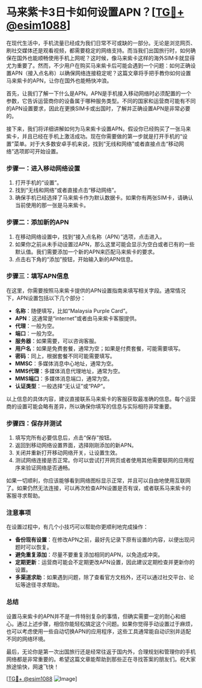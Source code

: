 # 马来紫卡3日卡如何设置APN？[[TG💪+ @esim1088](https://t.me/s/esim1088)]

在现代生活中，手机流量已经成为我们日常不可或缺的一部分。无论是浏览网页、刷社交媒体还是观看视频，都需要稳定的网络支持。而当我们出国旅行时，如何确保在国外也能顺畅使用手机上网呢？这时候，像马来紫卡这样的海外SIM卡就显得尤为重要了。然而，不少用户在购买马来紫卡后可能会遇到一个问题：如何正确设置APN（接入点名称）以确保网络连接稳定呢？这篇文章将手把手教你如何设置马来紫卡的APN，让你在国外也能畅快冲浪。

首先，让我们了解一下什么是APN。APN是手机接入移动网络时必须配置的一个参数，它告诉运营商你的设备属于哪种服务类型。不同的国家和运营商可能有不同的APN设置要求，因此在更换SIM卡或出国时，了解并正确设置APN是非常必要的。

接下来，我们将详细讲解如何为马来紫卡设置APN。假设你已经购买了一张马来紫卡，并且已经在手机上激活成功。现在你需要做的第一步就是打开手机的“设置”菜单。对于大多数安卓手机来说，找到“无线和网络”或者直接点击“移动网络”选项即可开始设置。

### 步骤一：进入移动网络设置

1. 打开手机的“设置”。
2. 找到“无线和网络”或者直接点击“移动网络”。
3. 确保手机已经选择了马来紫卡作为默认数据卡。如果你有两张SIM卡，请确认当前使用的那一张是马来紫卡。

### 步骤二：添加新的APN

1. 在移动网络设置中，找到“接入点名称（APN）”选项，点击进入。
2. 如果你之前从未手动设置过APN，那么这里可能会显示为空白或者已有的一些默认值。我们需要添加一个新的APN来匹配马来紫卡的要求。
3. 点击右下角的“添加”按钮，开始输入新的APN信息。

### 步骤三：填写APN信息

在这里，你需要按照马来紫卡提供的APN设置指南来填写相关字段。通常情况下，APN设置包括以下几个部分：

- **名称**：随便填写，比如“Malaysia Purple Card”。
- **APN**：这通常是“internet”或者由马来紫卡客服提供。
- **代理**：一般为空。
- **端口**：一般为空。
- **服务器**：如果需要，可以咨询客服。
- **用户名**：如果是免费套餐，通常为空；如果是付费套餐，可能需要填写。
- **密码**：同上，根据套餐不同可能需要填写。
- **MMSC**：多媒体消息中心地址，通常为空。
- **MMS代理**：多媒体消息代理地址，通常为空。
- **MMS端口**：多媒体消息端口，通常为空。
- **认证类型**：一般选择“无认证”或“PAP”。

以上信息的具体内容，建议直接联系马来紫卡的客服获取最准确的信息。每个运营商的设置可能会略有差异，所以确保你填写的信息与实际相符非常重要。

### 步骤四：保存并测试

1. 填写完所有必要信息后，点击“保存”按钮。
2. 返回到移动网络设置界面，选择刚刚添加的新APN。
3. 关闭并重新打开移动网络开关，让设置生效。
4. 测试网络连接是否正常。你可以尝试打开网页或者使用其他需要联网的应用程序来验证网络是否通畅。

如果一切顺利，你应该能够看到网络图标显示正常，并且可以自由地使用互联网了。如果仍然无法连接，可以再次检查APN设置是否有误，或者联系马来紫卡的客服寻求帮助。

### 注意事项

在设置过程中，有几个小技巧可以帮助你更顺利地完成操作：

- **备份现有设置**：在修改APN之前，最好先记录下原有设置的内容，以便出现问题时可以恢复。
- **避免重复添加**：尽量不要重复添加相同的APN，以免造成冲突。
- **定期更新**：运营商可能会不定期更改APN设置，因此建议定期检查并更新你的设置。
- **多渠道求助**：如果遇到问题，除了查看官方文档外，还可以通过社交平台、论坛等途径寻求帮助。

### 总结

设置马来紫卡的APN并不是一件特别复杂的事情，但确实需要一定的耐心和细心。通过上述步骤，相信你能轻松搞定这个问题。如果你觉得手动设置过于麻烦，也可以考虑使用一些自动切换APN的应用程序，这些工具通常能自动识别并适配不同的网络环境。

最后，无论你是第一次出国旅行还是经常往返于国内外，合理规划和管理你的手机网络都是非常重要的。希望这篇文章能帮助到那些正在寻找答案的朋友们。祝大家旅途愉快，网速飞快！

[[TG💪+ @esim1088](https://t.me/s/esim1088) ![Image](https://i.postimg.cc/4NQfJmqS/Snipaste-2025-05-13-00-14-12.png)]